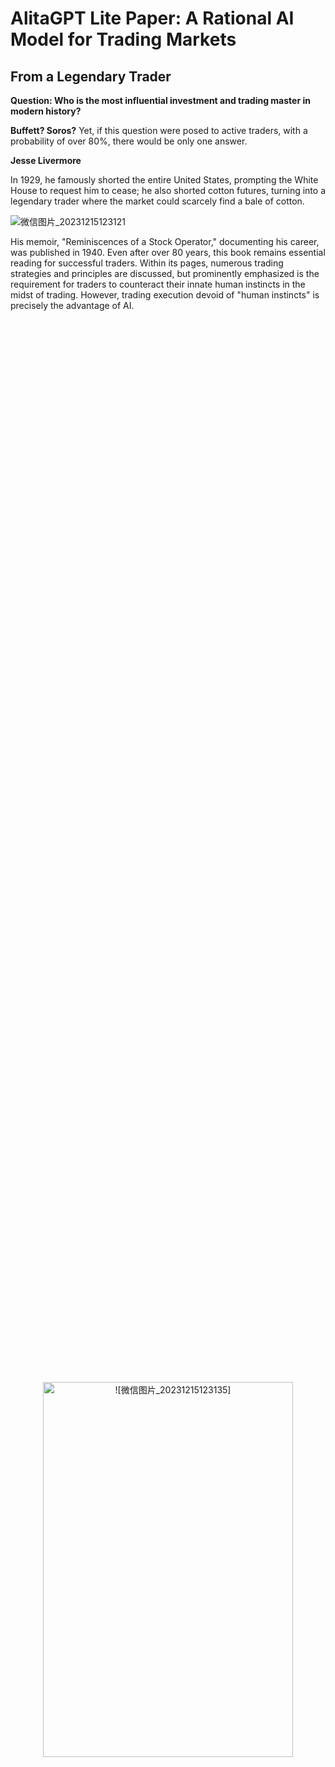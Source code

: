 # AlitaGPT Lite Paper: A Rational AI Model for Trading Markets
 
## From a Legendary Trader

**Question: Who is the most influential investment and trading master in modern history?**


**Buffett? Soros?**
Yet, if this question were posed to active traders, with a probability of over 80%, there would be only one answer.


**Jesse Livermore**


In 1929, he famously shorted the entire United States, prompting the White House to request him to cease; he also shorted cotton futures, turning into a legendary trader where the market could scarcely find a bale of cotton.

![微信图片_20231215123121](https://github.com/AlitaGPT/AlitaGPT/assets/153814037/0b49c74a-08c7-422f-8179-6f1cd00257dc)


His memoir, "Reminiscences of a Stock Operator," documenting his career, was published in 1940. Even after over 80 years, this book remains essential reading for successful traders. Within its pages, numerous trading strategies and principles are discussed, but prominently emphasized is the requirement for traders to counteract their innate human instincts in the midst of trading.
However, trading execution devoid of "human instincts" is precisely the advantage of AI.

<div style="display: flex; justify-content: center; align-items: center; height: 100vh;">
  
<p align="center">
<img src="https://github.com/AlitaGPT/AlitaGPT/assets/153814037/f1ee2f35-310b-49c0-9d3d-a0f64f5cabfd" alt="![微信图片_20231215123135]" width="400" height="600" align="centre">
</p>
  
</div>


## 1.Training


### Patience


**Jesse Livermore**: "Only enter a trade after the action of the market confirms your opinion and then enter promptly"


Willie Alexander, the founder of AlitaGPT, was born in 1973 into an affluent family in the Upper East Side of New York, USA. At the age of 6, a car accident resulted in the amputation of his right leg. Equipped with a prosthetic limb, he often faced ridicule from classmates as the 'metallic clown.' In 1991, Willie enrolled in New York University, opting for a major in Financial Markets and Investment Analysis. Despite his introverted nature, he emerged as an expert in both finance and artificial intelligence.

Throughout his career, Willie gained a profound understanding of the complexities and risks inherent in financial markets. Recognizing the potential of applying artificial intelligence to the financial sector, he envisioned creating a brand that seamlessly integrated AI technology with financial markets. In December 2015, amid the first wave of the AI revolution, Willie's team established a project named 'Risk Aversion Vanguard' (RAV), aiming to provide users with a safer, more transparent, and intelligent financial experience through AI-assisted analysis of financial data.

On February 14, 2019, inspired after watching the movie 'Alita: Battle Angel,' Willie, a fellow 'metallic person,' rebranded the project as 'AlitaAI.' Despite not achieving a qualitative breakthrough in AI technology during the early AI era, the team endeavored to create more value and opportunities for users in the field of financial investment.

<p align="center">
<img width="400" alt="Picture2" src="https://github.com/AlitaGPT/AlitaGPT/assets/153814037/5a46d797-51f9-45bb-a7dd-3907b3453ae5">
</p>

The release of ChatGPT in June 2012 opened a new path for AlitaAI. Leveraging the ChatGPT large model, integrating professional data and innovative algorithms accumulated by AlitaAI, the team further trained a neural network large model tailored to the financial domain. In November 2022, the LM version of AlitaAI was launched, officially rebranded as AlitaGPT.
Excerpts from 'The AlitaGPT Trilogy of Self-Iteration,'
Published in the 'ACM Transactions on Intelligent Systems and Technology'
Volume 11, Issue 1, Pages 157-160, 2023"

<img width="400" alt="Picture5" src="https://github.com/AlitaGPT/AlitaGPT/assets/153814037/97842953-cdcb-4048-93e8-718bb81c324e">

### Keep right

**Jesse Livermore**: "As long as a stock is acting right, and the market is right, do not be in a hurry to take profits"

Before its launch, AlitaGPT existed as an experimental model in the academic field, remaining untouched for commercial applications. It underwent continuous testing and self-learning with large datasets within laboratory settings. At the end of 2023, with the support of multiple prominent capital entities, the LM version of AlitaGPT went live, marking its initiation into the realms of digital currency and U.S. stock trading. 

<img src="https://github.com/AlitaGPT/AlitaGPT/assets/153814037/023712a6-cee2-4e49-adcf-f183051d53d0" alt="![微信图片_20231215123141]" width="400" align="centre">


Currently, due to considerations of liquidity in the open market, this version exclusively supports U.S. stock trading and the mainstream digital currency market.
This system boasts an advanced artificial intelligence framework, possessing robust learning capabilities and intelligent analytical skills. Not only can this system comprehensively analyze complex data in financial markets, but it can also predict market trends and risks. More importantly, it offers users personalized investment advice and intelligent financial services.

## 2. Optimization

### Model Structure and Fundamental Principles

The underlying model of AlitaGPT is based on the GPT (Generative Pre-Training) model, which is built on the Transformer architecture. GPT-like models undergo unsupervised pre-training on large-scale data initially, followed by fine-tuning on smaller supervised datasets to adapt to specific tasks.
This approach of pre-training a general model and then fine-tuning for tasks does not rely on task-specific model design techniques, making it capable of achieving good performance across multiple tasks.


The GPT framework employs semi-supervised learning to accomplish language understanding tasks, dividing the training process into two stages: unsupervised pre-training and supervised fine-tuning. In the pre-training stage, a unidirectional Transformer is used to learn a language model, providing unsupervised embeddings for sentences. In the fine-tuning stage, the parameters of the Transformer are fine-tuned based on the specific task, aiming to learn a universal representation that can be adapted to various tasks with minor modifications.


GPT adopts the decoder structure of the Transformer, with some modifications. The original decoder comprises two multi-head attention structures, while GPT retains only the masked multi-head attention structure, as shown in the diagram on the right.


<img width="938" alt="Picture7" src="https://github.com/AlitaGPT/AlitaGPT/assets/153814037/1e53a997-b66c-4c01-9481-38d01972123b">

### Mission Accomplished

After extensive pre-training, for specific task objectives such as in question answering and reasoning tasks, modifications are made to the input data format, linear layer parameters are added, and vector parameters for special symbols are introduced. The diagram below illustrates the processes for four different task types. During fine-tuning for these tasks, linear layer parameters are added, along with vector parameters for special symbols such as start symbols, end symbols, and separator symbols. The model then produces task answers.


For instance, in various multiple-choice tasks, similar to question answering and reasoning tasks, background information is initially concatenated with the question. Subsequently, the concatenated text is successively combined with each answer. Finally, the concatenated text is fed into the Transformer model sequentially, and a linear layer is added at the end to predict the result of each input, completing the task.

<img width="1772" alt="Picture8" src="https://github.com/AlitaGPT/AlitaGPT/assets/153814037/cdf30aa5-1bfc-4c83-9d69-c10ff904d021">


### Financial Application of AlitaGPT

AlitaGPT focuses on the core reference indicator in the market, which is 'market sentiment.' Market sentiment encompasses the emotional response to the overall market, specific trading instruments, or even individual stocks. It represents a comprehensive display of the viewpoints of market participants and is the collective expression of feelings exhibited by all market participants. In fact, the overall trend of the current market is often determined by the mainstream perspectives of the majority of market participants. Although market sentiment does not inherently impact market prices directly, the actual operations triggered by market sentiment can directly influence prices. Since the price of any commodity depends on the supply and demand relationship, i.e., buying and selling behavior, market sentiment can induce buying and selling behaviors among market participants, thus affecting prices.


In publicly traded markets with high liquidity, market sentiment is more sensitively reflected in market performance. AlitaGPT timely and extensively collects user expressions of market sentiment and assesses the potential impact on prices based on historical trading data. This information gathering and analysis not only consider the influence of macroeconomic policies on a specific category or the direct expression of sentiment by market participants but also take into account silent considerations such as market participants' views on 'cost levels.'


For instance, when the price of an asset continues to rise, some market participants may contemplate selling a portion of their assets to realize profits or recoup investment costs. However, such actions are often not expressed through public information channels. Therefore, it is necessary to estimate the cost levels of these participants to further predict the price points at which they might sell these assets. AlitaGPT integrates these factors, continuously calculating and measuring the cost levels of market participants while extensively collecting and analyzing the sentiment expressions of market participants, to more accurately predict the potential impact on prices.


The aforementioned is the foundational logic of AlitaGPT in understanding market trends through monitoring and analyzing market sentiment, enabling it to make corresponding investment decisions. This comprehensive approach, considering market sentiment, the impact of macroeconomic policies, and cost-level factors, allows AlitaGPT to more accurately and effectively confirm market indicators and make corresponding quantitative investment actions.


![Picture6](https://github.com/AlitaGPT/AlitaGPT/assets/153814037/7a97d4d8-ec23-4f41-9606-3213bd5a7712)


### Quantitative Trading AI + Defi Vault

Vault is an essential part of the Defi ecosystem, and AlitaGPT will deploy a quantitative trading AI Defi Vault on-chain, using it as a medium to provide users with asset management services. Users can mine AlitaGPT's inscription token—AAI—by staking digital assets.


Traditional Defi Vaults rely on pre-defined arbitrage opportunities, such as on-chain lending yields or liquidity mining returns. However, with the maturation of Defi, these returns have become significantly lower. In contrast to traditional Defi Vaults, AlitaGPT Vault maintains the system mechanisms of Defi Vaults but actively seeks quantitative trading opportunities in large public markets, leveraging AI quantitative trading technology to comprehensively upgrade traditional Defi Vaults.


Furthermore, compared to users engaging in self-managed high-frequency quantitative trading, AlitaGPT Vault offers relatively lower gas fees and transaction friction costs, enabling users to achieve returns at a reduced cost. The operational process of AlitaGPT Vault is highly transparent, allowing users to clearly understand their asset status and transaction history. Additionally, AlitaGPT Vault prioritizes the security of user assets, implementing stringent security measures and a decentralized auditing mechanism to ensure the safety of users' assets. Users can confidently stake their digital assets in AlitaGPT Vault, enjoying secure, stable asset management services.


With the gradual upgrade and application of AI quantitative trading technology, AI Defi Vault emerges as a vital force within the Defi ecosystem, providing users with more robust asset management capabilities while retaining the characteristics of easy operation, optimized returns, low gas fees, transparent operations, and high security inherent in Defi Vaults.

### AAI Value Scenarios

**1.** Governance Token: AlitaGPT and its Vault platform governance are conducted through tokens. After enabling token governance, users can obtain governance tokens by staking and locking AAI tokens, based on the dimensions of quantity and time. These governance tokens will determine the voting results of all platform rights, following the principle of majority rule;


**2.** Excess Profit Distribution: AlitaGPT will continuously buy back AAI tokens in the token trading market and burn them with the quantitative investment profits obtained in different markets, ensuring the secondary market trading price of AAI;


**3.** Empowering Application Scenarios: AlitaGPT is currently deployed only in the U.S. stock and digital currency markets. According to the votes of future community users, more features will be added sequentially 

**3.1** more public market trading models, 

**3.2** real-time customized research reports for specific assets, 

**3.3** privately customized personal versions of AlitaGPT models. All these features require the consumption of AAI to provide services.

**Community70%**

**Ecology10%**

**Mechanism10%**

**Team10%**

All Supply: 2.1 Billion


Based on the BRC20 Inscription Token


Community tokens are distributed through contract staking mining;
Institutional holdings are released linearly over 12 months;
Team holdings are released linearly over 36 months.


**2023Q4**
Launch Commercialization
Deploy AlitaGPT Vault
Collaborate with MoMoChat

**2024Q22024Q42025**
Unlock more public market trading models, such as stock markets in different countries/regions, futures trading, and forex trading

**2024Q42025**
Customizable research report feature, allowing users to tailor real-time research reports for different assets at any time

**2025**
Customize AI quantitative trading or research models according to user needs; create a personalized Alita, ushering in a new era of Alita




<!--
**AlitaGPT/AlitaGPT** is a ✨ _special_ ✨ repository because its `README.md` (this file) appears on your GitHub profile.

Here are some ideas to get you started:

- 🔭 I’m currently working on ...
- 🌱 I’m currently learning ...
- 👯 I’m looking to collaborate on ...
- 🤔 I’m looking for help with ...
- 💬 Ask me about ...
- 📫 How to reach me: ...
- 😄 Pronouns: ...
- ⚡ Fun fact: ...
-->
